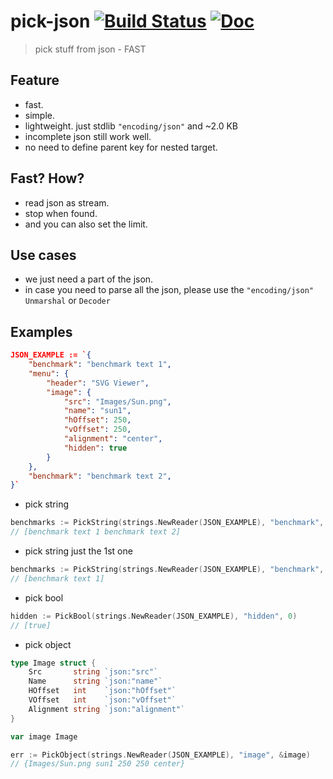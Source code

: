 pick-json [![Build Status][semaphoreci-img]][semaphoreci-url] [![Doc][godoc-img]][godoc-url]
==========
> pick stuff from json - FAST

[godoc-img]: https://img.shields.io/badge/godoc-Reference-brightgreen.svg?style=flat-square
[godoc-url]: https://godoc.org/github.com/ddo/pick-json

[semaphoreci-img]: https://semaphoreci.com/api/v1/projects/4d90ed7b-d2e8-45ed-bbb1-a077b1fefeeb/625358/badge.svg
[semaphoreci-url]: https://semaphoreci.com/ddo/pick-json

## Feature

* fast.
* simple.
* lightweight. just stdlib ``"encoding/json"`` and ~2.0 KB
* incomplete json still work well.
* no need to define parent key for nested target.

## Fast? How?

* read json as stream.
* stop when found.
* and you can also set the limit.

## Use cases

* we just need a part of the json.
* in case you need to parse all the json, please use the ``"encoding/json"`` ``Unmarshal`` or ``Decoder``

## Examples

```json
JSON_EXAMPLE := `{   
    "benchmark": "benchmark text 1",
    "menu": {
        "header": "SVG Viewer",
        "image": { 
            "src": "Images/Sun.png",
            "name": "sun1",
            "hOffset": 250,
            "vOffset": 250,
            "alignment": "center",
            "hidden": true
        }
    },
    "benchmark": "benchmark text 2",
}`
```

* pick string

```go
benchmarks := PickString(strings.NewReader(JSON_EXAMPLE), "benchmark", 0)
// [benchmark text 1 benchmark text 2]
```

* pick string just the 1st one

```go
benchmarks := PickString(strings.NewReader(JSON_EXAMPLE), "benchmark", 1)
// [benchmark text 1]
```

* pick bool

```go
hidden := PickBool(strings.NewReader(JSON_EXAMPLE), "hidden", 0)
// [true]
```

* pick object

```go
type Image struct {
    Src       string `json:"src"`
    Name      string `json:"name"`
    HOffset   int    `json:"hOffset"`
    VOffset   int    `json:"vOffset"`
    Alignment string `json:"alignment"`
}

var image Image

err := PickObject(strings.NewReader(JSON_EXAMPLE), "image", &image)
// {Images/Sun.png sun1 250 250 center}
```
